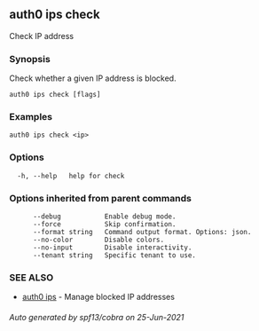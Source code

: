 ## auth0 ips check

Check IP address

### Synopsis

Check whether a given IP address is blocked.

```
auth0 ips check [flags]
```

### Examples

```
auth0 ips check <ip>
```

### Options

```
  -h, --help   help for check
```

### Options inherited from parent commands

```
      --debug           Enable debug mode.
      --force           Skip confirmation.
      --format string   Command output format. Options: json.
      --no-color        Disable colors.
      --no-input        Disable interactivity.
      --tenant string   Specific tenant to use.
```

### SEE ALSO

* [auth0 ips](auth0_ips.md)	 - Manage blocked IP addresses

###### Auto generated by spf13/cobra on 25-Jun-2021

